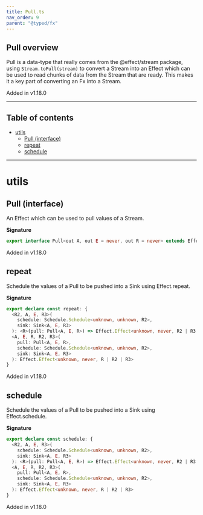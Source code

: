 ```yaml
---
title: Pull.ts
nav_order: 9
parent: "@typed/fx"
---
```


## Pull overview

Pull is a data-type that really comes from the @effect/stream package, using
`Stream.toPull(stream)` to convert a Stream into an Effect which can be used
to read chunks of data from the Stream that are ready. This makes it a key part
of converting an Fx into a Stream.

Added in v1.18.0

---

<h2 class="text-delta">Table of contents</h2>

- [utils](#utils)
  - [Pull (interface)](#pull-interface)
  - [repeat](#repeat)
  - [schedule](#schedule)

---

# utils

## Pull (interface)

An Effect which can be used to pull values of a Stream.

**Signature**

```ts
export interface Pull<out A, out E = never, out R = never> extends Effect.Effect<Chunk.Chunk<A>, Option.Option<E>, R> {}
```

Added in v1.18.0

## repeat

Schedule the values of a Pull to be pushed into a Sink
using Effect.repeat.

**Signature**

```ts
export declare const repeat: {
  <R2, A, E, R3>(
    schedule: Schedule.Schedule<unknown, unknown, R2>,
    sink: Sink<A, E, R3>
  ): <R>(pull: Pull<A, E, R>) => Effect.Effect<unknown, never, R2 | R3 | R>
  <A, E, R, R2, R3>(
    pull: Pull<A, E, R>,
    schedule: Schedule.Schedule<unknown, unknown, R2>,
    sink: Sink<A, E, R3>
  ): Effect.Effect<unknown, never, R | R2 | R3>
}
```

Added in v1.18.0

## schedule

Schedule the values of a Pull to be pushed into a Sink
using Effect.schedule.

**Signature**

```ts
export declare const schedule: {
  <R2, A, E, R3>(
    schedule: Schedule.Schedule<unknown, unknown, R2>,
    sink: Sink<A, E, R3>
  ): <R>(pull: Pull<A, E, R>) => Effect.Effect<unknown, never, R2 | R3 | R>
  <A, E, R, R2, R3>(
    pull: Pull<A, E, R>,
    schedule: Schedule.Schedule<unknown, unknown, R2>,
    sink: Sink<A, E, R3>
  ): Effect.Effect<unknown, never, R | R2 | R3>
}
```

Added in v1.18.0
